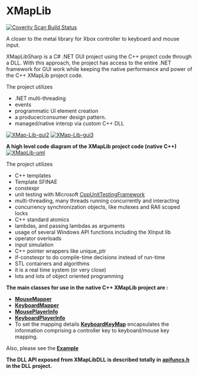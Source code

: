 # XMapLib
<a href="https://scan.coverity.com/projects/calebtt-xmaplib">
  <img alt="Coverity Scan Build Status"
       src="https://scan.coverity.com/projects/24728/badge.svg"/>
</a>

A closer to the metal library for Xbox controller to keyboard and mouse input.

<p>XMapLibSharp is a C# .NET GUI project using the C++ project code through a DLL. With this approach,
the project has access to the entire .NET framework for GUI work while keeping the native performance and power of the C++ XMapLib project code.
  <p>The project utilizes 
<ul>
  <li>.NET multi-threading</li> 
  <li>events</li> 
  <li>programmatic UI element creation</li> 
  <li>a producer/consumer design pattern.</li>
  <li>managed/native interop via custom C++ DLL</li>
</ul>

<a href="https://ibb.co/pymkwT7"><img src="https://i.ibb.co/M6XJSHv/XMap-Lib-gui2.png" alt="XMap-Lib-gui2" border="0"></a>
<a href="https://ibb.co/tsvcZ2S"><img src="https://i.ibb.co/FwyJsY9/XMap-Lib-gui3.png" alt="XMap-Lib-gui3" border="0"></a>
  
  <b><p>A high level code diagram of the XMapLib project code (native C++)</b>
  <a href="https://ibb.co/kBvqrRX"><img src="https://i.ibb.co/g9htX5J/XMap-Lib-uml3.png" alt="XMapLib-uml" border="0"></a>
  <p>The project utilizes
  <ul>
    <li>C++ templates</li>
    <li>Template SFINAE</li>
    <li>constexpr</li>
    <li>unit testing with Microsoft <a href="https://docs.microsoft.com/en-us/visualstudio/test/how-to-use-microsoft-test-framework-for-cpp?view=vs-2022">CppUnitTestingFramework</a></li>
    <li>multi-threading, many threads running concurrently and interacting</li> 
    <li>concurrency synchronization objects, like mutexes and RAII scoped locks</li>
    <li>C++ standard atomics</li>
    <li>lambdas, and passing lambdas as arguments</li>
    <li>usage of several Windows API functions including the XInput lib</li>
    <li>operator overloads</li>
    <li>input simulation</li>
    <li>C++ pointer wrappers like unique_ptr</li>
    <li>if-constexpr to do compile-time decisions instead of run-time</li>
    <li>STL containers and algorithms</li>
    <li>it is a real time system (or very close)</li>
    <li>lots and lots of object oriented programming</li>
    </ul>
    

  <b>The main classes for use in the native C++ XMapLib project are :</b>
 <ul>
<li><b><a href="https://github.com/calebtt/XMapLib/blob/master/XMapLib/MouseMapper.h">MouseMapper</a></b></li>
<li><b><a href="https://github.com/calebtt/XMapLib/blob/master/XMapLib/KeyboardMapper.h">KeyboardMapper</a></b></li>
<li><b><a href="https://github.com/calebtt/XMapLib/blob/master/XMapLib/MousePlayerInfo.h">MousePlayerInfo</a></b></li>
<li><b><a href="https://github.com/calebtt/XMapLib/blob/master/XMapLib/KeyboardPlayerInfo.h">KeyboardPlayerInfo</a></b></li>
<li>To set the mapping details <b><a href="https://github.com/calebtt/XMapLib/blob/master/XMapLib/KeyboardKeyMap.h">KeyboardKeyMap</a></b> encapsulates the information comprising a controller key to keyboard/mouse key mapping.</li>
  </ul>
<p>Also, please see the <b><a href="https://github.com/calebtt/XMapLib/blob/master/XMapLib/XMapLib.cpp">Example</a></b></p>

<b><p>The DLL API exposed from XMapLibDLL is described totally in <a href="https://github.com/calebtt/XMapLib/blob/master/XMapLibDLL/apifuncs.h">apifuncs.h</a> in the DLL project.</b>
